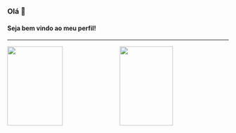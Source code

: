### Olá 👋 
#### Seja bem vindo ao meu perfil!

---

<div>
  <img width="50%" height="180em" src="https://github-readme-stats.vercel.app/api?username=z4doque&show_icons=true&theme=tokyonight&include_all_commits=true&count_private=true"/>
  <img width="49%" height="180em" src="https://github-readme-stats.vercel.app/api/top-langs/?username=z4doque&layout=compact&langs_count=7&theme=tokyonight"/>
</div>
